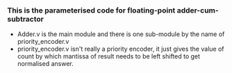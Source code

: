### This is the parameterised code for floating-point adder-cum-subtractor
- Adder.v is the main module and there is one sub-module by the name of priority_encoder.v 
- priority_encoder.v isn't really a priority encoder, it just gives the value of count by which mantissa of result needs to be left shifted to get normalised answer.

